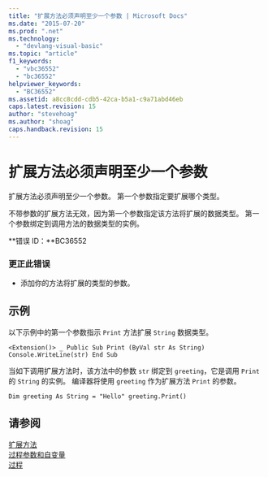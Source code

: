 ```yaml
---
title: "扩展方法必须声明至少一个参数 | Microsoft Docs"
ms.date: "2015-07-20"
ms.prod: ".net"
ms.technology: 
  - "devlang-visual-basic"
ms.topic: "article"
f1_keywords: 
  - "vbc36552"
  - "bc36552"
helpviewer_keywords: 
  - "BC36552"
ms.assetid: a8cc8cdd-cdb5-42ca-b5a1-c9a71abd46eb
caps.latest.revision: 15
author: "stevehoag"
ms.author: "shoag"
caps.handback.revision: 15
---
```

# 扩展方法必须声明至少一个参数
扩展方法必须声明至少一个参数。 第一个参数指定要扩展哪个类型。  
  
 不带参数的扩展方法无效，因为第一个参数指定该方法将扩展的数据类型。 第一个参数绑定到调用方法的数据类型的实例。  
  
 **错误 ID：**BC36552  
  
### 更正此错误  
  
-   添加你的方法将扩展的类型的参数。  
  
## 示例  
 以下示例中的第一个参数指示 `Print` 方法扩展 `String` 数据类型。  
  
```  
<Extension()> _ Public Sub Print (ByVal str As String) Console.WriteLine(str) End Sub  
```  
  
 当如下调用扩展方法时，该方法中的参数 `str` 绑定到 `greeting`，它是调用 `Print` 的 `String` 的实例。 编译器将使用 `greeting` 作为扩展方法 `Print` 的参数。  
  
```  
Dim greeting As String = "Hello" greeting.Print()  
```  
  
## 请参阅  
 [扩展方法](../../visual-basic/programming-guide/language-features/procedures/extension-methods.md)   
 [过程参数和自变量](../../visual-basic/programming-guide/language-features/procedures/procedure-parameters-and-arguments.md)   
 [过程](../../visual-basic/programming-guide/language-features/procedures/index.md)